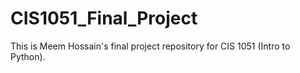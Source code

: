 # CIS1051_Final_Project
This is Meem Hossain's final project repository for CIS 1051 (Intro to Python).
